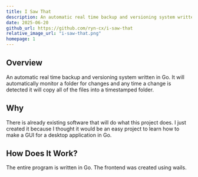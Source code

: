 ```yaml
---
title: I Saw That
description: An automatic real time backup and versioning system written in Go.
date: 2025-06-20
github_url: https://github.com/ryn-cx/i-saw-that
relative_image_url: "i-saw-that.png"
homepage: 1
---
```


## Overview

An automatic real time backup and versioning system written in Go. It will automatically
monitor a folder for changes and any time a change is detected it will copy all of the
files into a timestamped folder.

## Why

There is already existing software that will do what this project does. I just created
it because I thought it would be an easy project to learn how to make a GUI for a
desktop application in Go.

## How Does It Work?

The entire program is written in Go. The frontend was created using wails.